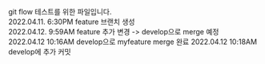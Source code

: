 git flow 테스트를 위한 파일입니다.  
2022.04.11. 6:30PM feature 브랜치 생성  
2022.04.12. 9:59AM feature 추가 변경 -> develop으로 merge 예정  
2022.04.12 10:16AM develop으로 myfeature merge 완료
2022.04.12 10:18AM develop에 추가 커밋